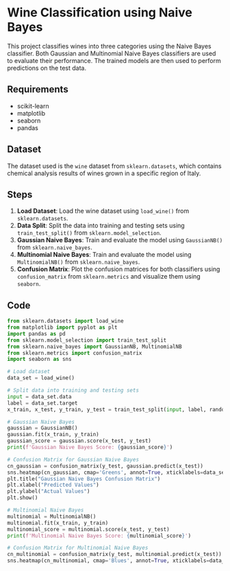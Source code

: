 # Wine Classification using Naive Bayes

This project classifies wines into three categories using the Naive Bayes classifier. Both Gaussian and Multinomial Naive Bayes classifiers are used to evaluate their performance. The trained models are then used to perform predictions on the test data.

## Requirements

- scikit-learn
- matplotlib
- seaborn
- pandas

## Dataset

The dataset used is the `wine` dataset from `sklearn.datasets`, which contains chemical analysis results of wines grown in a specific region of Italy.

## Steps

1. **Load Dataset**: Load the wine dataset using `load_wine()` from `sklearn.datasets`.
2. **Data Split**: Split the data into training and testing sets using `train_test_split()` from `sklearn.model_selection`.
3. **Gaussian Naive Bayes**: Train and evaluate the model using `GaussianNB()` from `sklearn.naive_bayes`.
4. **Multinomial Naive Bayes**: Train and evaluate the model using `MultinomialNB()` from `sklearn.naive_bayes`.
5. **Confusion Matrix**: Plot the confusion matrices for both classifiers using `confusion_matrix` from `sklearn.metrics` and visualize them using `seaborn`.

## Code

```python
from sklearn.datasets import load_wine
from matplotlib import pyplot as plt
import pandas as pd
from sklearn.model_selection import train_test_split
from sklearn.naive_bayes import GaussianNB, MultinomialNB
from sklearn.metrics import confusion_matrix
import seaborn as sns

# Load dataset
data_set = load_wine()

# Split data into training and testing sets
input = data_set.data
label = data_set.target
x_train, x_test, y_train, y_test = train_test_split(input, label, random_state=10, test_size=0.2)

# Gaussian Naive Bayes
gaussian = GaussianNB()
gaussian.fit(x_train, y_train)
gaussian_score = gaussian.score(x_test, y_test)
print(f'Gaussian Naive Bayes Score: {gaussian_score}')

# Confusion Matrix for Gaussian Naive Bayes
cn_gaussian = confusion_matrix(y_test, gaussian.predict(x_test))
sns.heatmap(cn_gaussian, cmap='Greens', annot=True, xticklabels=data_set.target_names, yticklabels=data_set.target_names)
plt.title("Gaussian Naive Bayes Confusion Matrix")
plt.xlabel("Predicted Values")
plt.ylabel("Actual Values")
plt.show()

# Multinomial Naive Bayes
multinomial = MultinomialNB()
multinomial.fit(x_train, y_train)
multinomial_score = multinomial.score(x_test, y_test)
print(f'Multinomial Naive Bayes Score: {multinomial_score}')

# Confusion Matrix for Multinomial Naive Bayes
cn_multinomial = confusion_matrix(y_test, multinomial.predict(x_test))
sns.heatmap(cn_multinomial, cmap='Blues', annot=True, xticklabels=data_set.target_names, yticklabels=data_set.target_names
